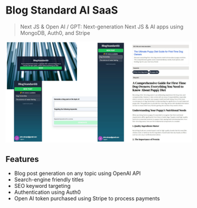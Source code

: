 # Blog Standard AI SaaS

> Next JS & Open AI / GPT: Next-generation Next JS & AI apps using MongoDB, Auth0, and Stripe

<img src="./public/screens.jpg">

## Features

- Blog post generation on any topic using OpenAI API
- Search-engine friendly titles
- SEO keyword targeting
- Authentication using Auth0
- Open AI token purchased using Stripe to process payments
